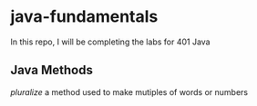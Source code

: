 # java-fundamentals

In this repo, I will be completing the labs for 401 Java

## Java Methods
*pluralize*
a method used to make mutiples of words or numbers
